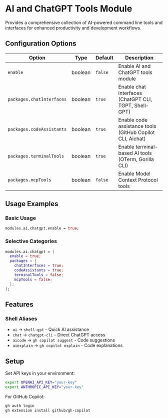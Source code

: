 # AI and ChatGPT Tools Module

Provides a comprehensive collection of AI-powered command line tools and interfaces for enhanced productivity and development workflows.

## Configuration Options

| Option | Type | Default | Description |
|--------|------|---------|-------------|
| `enable` | boolean | `false` | Enable AI and ChatGPT tools module |
| `packages.chatInterfaces` | boolean | `true` | Enable chat interfaces (ChatGPT CLI, TGPT, Shell-GPT) |
| `packages.codeAssistants` | boolean | `true` | Enable code assistance tools (GitHub Copilot CLI, Aichat) |
| `packages.terminalTools` | boolean | `true` | Enable terminal-based AI tools (OTerm, Gorilla CLI) |
| `packages.mcpTools` | boolean | `false` | Enable Model Context Protocol tools |

## Usage Examples

### Basic Usage
```nix
modules.ai.chatgpt.enable = true;
```

### Selective Categories
```nix
modules.ai.chatgpt = {
  enable = true;
  packages = {
    chatInterfaces = true;
    codeAssistants = true;
    terminalTools = false;
    mcpTools = false;
  };
};
```

## Features

### Shell Aliases
- `ai` → `shell-gpt` - Quick AI assistance
- `chat` → `chatgpt-cli` - Direct ChatGPT access
- `aicode` → `gh copilot suggest` - Code suggestions
- `aiexplain` → `gh copilot explain` - Code explanations

## Setup

Set API keys in your environment:
```bash
export OPENAI_API_KEY="your-key"
export ANTHROPIC_API_KEY="your-key"
```

For GitHub Copilot:
```bash
gh auth login
gh extension install github/gh-copilot
```